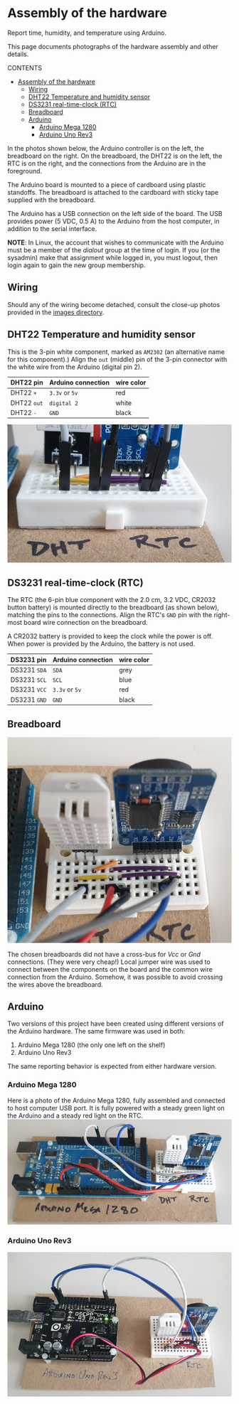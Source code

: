# Assembly of the hardware

Report time, humidity, and temperature using Arduino.

This page documents photographs of the hardware assembly and other
details.

CONTENTS

- [Assembly of the hardware](#assembly-of-the-hardware)
  - [Wiring](#wiring)
  - [DHT22 Temperature and humidity sensor](#dht22-temperature-and-humidity-sensor)
  - [DS3231 real-time-clock (RTC)](#ds3231-real-time-clock-rtc)
  - [Breadboard](#breadboard)
  - [Arduino](#arduino)
    - [Arduino Mega 1280](#arduino-mega-1280)
    - [Arduino Uno Rev3](#arduino-uno-rev3)

In the photos shown below, the Arduino controller is on the left, the breadboard
on the right.  On the breadboard, the DHT22 is on the left, the RTC is on the
right, and the connections from the Arduino are in the foreground.

The Arduino board is mounted to a piece of cardboard using plastic standoffs.
The breadboard is attached to the cardboard with sticky tape supplied with the
breadboard.

The Arduino has a USB connection on the left side of the board.  The USB
provides power (5 VDC, 0.5 A) to the Arduino from the host computer, in addition
to the serial interface.

**NOTE**:
In Linux, the account that wishes to communicate with the Arduino must be a
member of the *dialout* group at the time of login.  If you (or the sysadmin)
make that assignment while logged in, you must logout, then login again to gain
the new group membership.

## Wiring

Should any of the wiring become detached, consult the close-up photos
provided in the [images directory](images/README.md).

## DHT22 Temperature and humidity sensor

This is the 3-pin white component, marked as `AM2302` (an alternative
name for this component).)  Align the `out` (middle) pin of the 3-pin
connector with the white wire from the Arduino (digital pin 2).

DHT22 pin | Arduino connection | wire color
--- | --- | ---
DHT22 `+` | `3.3v` or `5v` | red
DHT22 `out` | `digital 2` | white
DHT22 `-` | `GND` | black

![Arduino Uno Rev3, full assembly](images/20210613_140714.jpg "Full assembly view of the Arduino Uno Rev3") 

## DS3231 real-time-clock (RTC)

The RTC (the 6-pin blue component with the 2.0 cm, 3.2 VDC, CR2032
button battery) is mounted directly to the breadboard (as shown below),
matching the pins to the connections. Align the RTC's `GND` pin with the
right-most board wire connection on the breadboard.

A CR2032 battery is provided to keep the clock while the power is off.
When power is provided by the Arduino, the battery is not used.

DS3231 pin | Arduino connection | wire color
--- | --- | ---
DS3231 `SDA` | `SDA` | grey
DS3231 `SCL` | `SCL` | blue
DS3231 `VCC` | `3.3v` or `5v` | red
DS3231 `GND` | `GND` | black

## Breadboard

![breadboard, overhead view](images/20210613_140745.jpg "overhead view of the breadboard")

The chosen breadboards did not have a cross-bus for *Vcc* or *Gnd*
connections.  (They were very cheap!)  Local jumper wire was used to
connect between the components on the board and the common wire
connection from the Arduino. Somehow, it was possible to avoid crossing
the wires above the breadboard.

## Arduino

Two versions of this project have been created using different versions of the Arduino hardware.  The same firmware was used in both:

1. Arduino Mega 1280 (the only one left on the shelf)
2. Arduino Uno Rev3

The same reporting behavior is expected from either hardware version.

### Arduino Mega 1280

Here is a photo of the Arduino Mega 1280, fully assembled and connected to host computer USB port.  It is fully powered with a steady green light on the Arduino and a steady red light on the RTC.
![Arduino Mega 1280, full assembly](images/20210613_140648.jpg "Full assembly view of the Arduino Mega 1280")

### Arduino Uno Rev3

![Arduino Uno Rev3, full assembly](images/20210613_160104.jpg "Full assembly view of the Arduino Uno Rev3")
